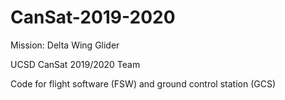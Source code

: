 # CanSat-2019-2020
Mission: Delta Wing Glider

UCSD CanSat 2019/2020 Team

Code for flight software (FSW) and ground control station (GCS)
